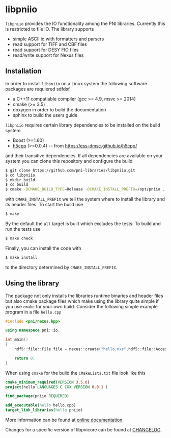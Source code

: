  # libpniio


`libpniio` provides the IO functionality among the PNI libraries. Currently this
is restricted to file IO. The library supports

* simple ASCII io with formatters and parsers
* read support for TIFF and CBF files
* read support for DESY FIO files
* read/write support for Nexus files


## Installation

In order to install `libpniio` on a Linux system the following software packages
are requiered sdfdsf

* a C++11 compatiable compiler (gcc >= 4.9, msvc >= 2014)
* cmake (>= 3.5)
* doxygen in order to build the documentation
* sphinx to build the users guide

`libpniio` requires certain library dependencies to be installed on the
build system

* Boost (>=1.60)
* [h5cpp](https://github.com/ess-dmsc/h5cpp) (>=0.0.4) -- from https://ess-dmsc.github.io/h5cpp/

and their transitive dependencies. If all dependencies are available on your
system you can clone this repository and configure the build

```bash
$ git clone https://github.com/pni-libraries/libpniio.git
$ cd libpniio
$ mkdir build
$ cd build
$ cmake -DCMAKE_BUILD_TYPE=Release -DCMAKE_INSTALL_PREFIX=/opt/pniio ../
```

with `CMAKE_INSTALL_PREFIX` we tell the system where to install the library
and its header files.
To start the build use

```bash
$ make
```

By the default the `all` target is built which excludes the tests. To build
and run the tests use

```bash
$ make check
```

Finally, you can install the code with

```bash
$ make install
```

to the directory determined by `CMAKE_INSTALL_PREFIX`.

## Using the library

The package not only installs the libraries runtime binaries and header files
but also cmake package files which make using the library quite simple if
you use `cmake` for your own build. Consider the following simple example
program in a file `hello.cpp`

```cpp
#include <pni/nexus.hpp>

using namespace pni::io;

int main()
{
    hdf5::file::File file = nexus::create("hello.nxs",hdf5::file::AccessFlags::TRUNCATE);

    return 0;
}

```

When using `cmake` for the build the `CMakeLists.txt` file look like this

```cmake
cmake_minimum_required(VERSION 3.5.0)
project(hello LANGUAGES C CXX VERSION 0.0.1 )

find_package(pniio REQUIRED)

add_executable(hello hello.cpp)
target_link_libraries(hello pniio)
```

More information can be found at [online documentation](https://pni-libraries.github.io/libpniio/index.html).

Changes for a specific version of libpnicore can be found
at [CHANGELOG](https://github.com/pni-libraries/libpniio/blob/develop/CHANGELOG.md).
